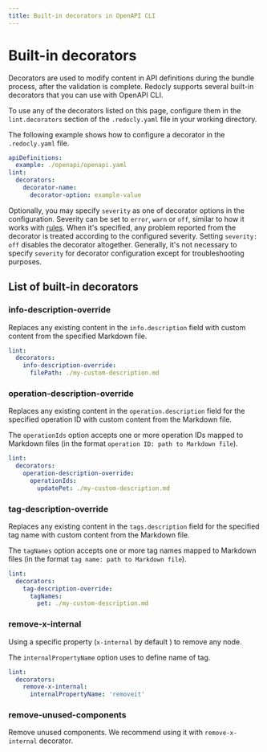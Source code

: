 ```yaml
---
title: Built-in decorators in OpenAPI CLI
---
```


# Built-in decorators

Decorators are used to modify content in API definitions during the bundle process, after the validation is complete. Redocly supports several built-in decorators that you can use with OpenAPI CLI.

To use any of the decorators listed on this page, configure them in the `lint.decorators` section of the `.redocly.yaml` file in your working directory.

The following example shows how to configure a decorator in the `.redocly.yaml` file.

```yaml
apiDefinitions:
  example: ./openapi/openapi.yaml
lint:
  decorators:
    decorator-name:
      decorator-option: example-value
```

Optionally, you may specify `severity` as one of decorator options in the configuration. Severity can be set to `error`, `warn` or `off`, similar to how it works with [rules](built-in-rules.md). When it's specified, any problem reported from the decorator is treated according to the configured severity. Setting `severity: off` disables the decorator altogether. Generally, it's not necessary to specify `severity` for decorator configuration except for troubleshooting purposes.


## List of built-in decorators

### info-description-override

Replaces any existing content in the `info.description` field with custom content from the specified Markdown file.

```yaml
lint:
  decorators:
    info-description-override:
      filePath: ./my-custom-description.md
```


### operation-description-override

Replaces any existing content in the `operation.description` field for the specified operation ID with custom content from the Markdown file.

The `operationIds` option accepts one or more operation IDs mapped to Markdown files (in the format `operation ID: path to Markdown file`).


```yaml
lint:
  decorators:
    operation-description-override:
      operationIds:
        updatePet: ./my-custom-description.md
```


### tag-description-override

Replaces any existing content in the `tags.description` field for the specified tag name with custom content from the Markdown file.

The `tagNames` option accepts one or more tag names mapped to Markdown files (in the format `tag name: path to Markdown file`).

```yaml
lint:
  decorators:
    tag-description-override:
      tagNames:
        pet: ./my-custom-description.md
```

### remove-x-internal

Using a specific property (`x-internal` by default ) to remove any node.

The `internalPropertyName` option uses to define name of tag.

```yaml
lint:
  decorators:
    remove-x-internal:
      internalPropertyName: 'removeit'
```

### remove-unused-components

Remove unused components. We recommend using it with `remove-x-internal` decorator.
